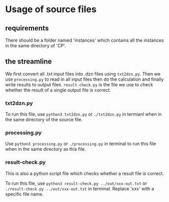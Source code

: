 # Usage of source files

## requirements
There should be a folder named 'instances' which contains all the instances in the same directory of 'CP'.

## the streamline
We first convert all .txt input files into .dzn files using `txt2dzn.py`. Then we use `processing.py` to read in all input files then do the calculation and finally write results to output files. `result-check.py` is the file we use to check whether the result of a single output file is correct.

### txt2dzn.py
To run this file, use `python3 txt2dzn.py` or `./txt2dzn.py` in termianl when in the same directory of the source file.

### processing.py
Use `python3 processing.py` or `./processing.py` in terminal to run this file when in the same directory as this file.

### result-check.py
This is also a python script file which checks whether a result file is correct.

To run this file, use `python3 result-check.py ../out/xxx-out.txt` or `./result-check.py ../out/xxx-out.txt` in terminal. Replace 'xxx' with a specific file name.
